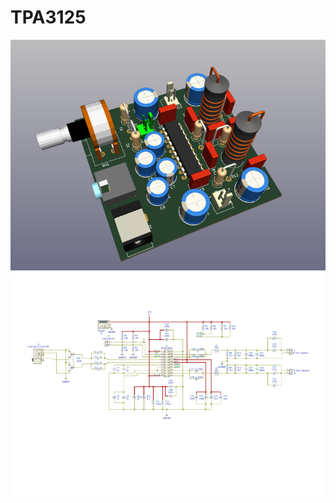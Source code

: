 # TPA3125
![](kicad6/截圖%202022-05-05%20下午10.07.21.png)
![](kicad6/Printing%20Print%20Schematic.png)
